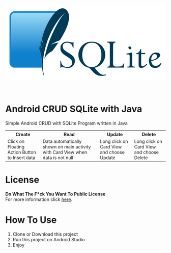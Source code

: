 <p align="center">
  <img src="https://github.com/Stevanus-Christian/Android-CRUD-SQLite/blob/main/SQLite370.svg">
</p>
<br>

# Android CRUD SQLite with Java
Simple Android CRUD with SQLite Program written in Java
<br>
<table style="width:100%">
  <tr>
    <th>Create</th>
    <th>Read</th>
    <th>Update</th>
    <th>Delete</th>
  </tr>
  <tr>
    <td>Click on Floating Action Button to Insert data</td>
    <td>Data automatically shown on main activity with Card View when data is not null</td>
    <td>Long click on Card View and choose Update</td>
    <td>Long click on Card View and choose Delete</td>
  </tr>
</table>

# License
<b>Do What The F*ck You Want To Public License</b> 
<br>
For more information click [here](http://www.wtfpl.net/).

# How To Use
1. Clone or Download this project
2. Run this project on Android Studio
3. Enjoy
